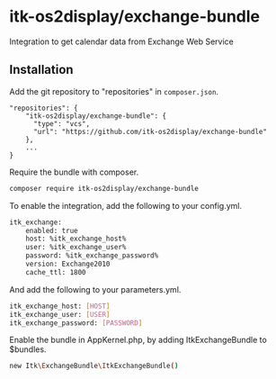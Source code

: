 # itk-os2display/exchange-bundle
Integration to get calendar data from Exchange Web Service

## Installation
Add the git repository to "repositories" in `composer.json`.

```
"repositories": {
    "itk-os2display/exchange-bundle": {
      "type": "vcs",
      "url": "https://github.com/itk-os2display/exchange-bundle"
    },
    ...
}
```

Require the bundle with composer.

```sh
composer require itk-os2display/exchange-bundle
```

To enable the integration, add the following to your config.yml.

```sh
itk_exchange:
    enabled: true
    host: %itk_exchange_host%
    user: %itk_exchange_user%
    password: %itk_exchange_password%
    version: Exchange2010
    cache_ttl: 1800
```

And add the following to your parameters.yml.

```sh
itk_exchange_host: [HOST]
itk_exchange_user: [USER]
itk_exchange_password: [PASSWORD]
```

Enable the bundle in AppKernel.php, by adding ItkExchangeBundle to $bundles.

```sh
new Itk\ExchangeBundle\ItkExchangeBundle()
```
